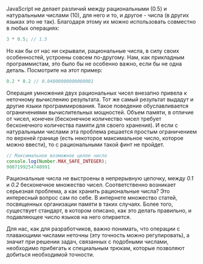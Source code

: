 
JavaScript не делает различий между рациональными (0.5) и натуральными числами (10), для него и то, и другое - числа (в других языках это не так). Благодаря этому их можно использовать совместно в любых операциях:

```javascript
3 * 0.5; // 1.5
```

Но как бы от нас ни скрывали, рациональные числа, в силу своих особенностей, устроены совсем по-другому. Нам, как прикладным программистам, это было бы не особенно важно, если бы не одна деталь. Посмотрите на этот пример:

```javascript
0.2 * 0.2 // 0.04000000000000001
```

Операция умножения двух рациональных чисел внезапно привела к неточному вычислению результата. Тот же самый результат выдадут и другие языки программирования. Такое поведение обуславливается ограничениями вычислительных мощностей. Объем памяти, в отличие от чисел, конечен (бесконечное количество чисел требует бесконечного количества памяти для своего хранения). И если с натуральными числами эта проблема решается простым ограничением по верхней границе (есть некоторое максимальное число, которое можно ввести), то с рациональными такой финт не пройдет.

```javascript
// Максимальное возможное целое число
console.log(Number.MAX_SAFE_INTEGER);
9007199254740991
```

Рациональные числа не выстроены в непрерывную цепочку, между _0.1_ и _0.2_ бесконечное множество чисел. Соответственно возникает серьезная проблема, а как хранить рациональные числа? Это интересный вопрос сам по себе. В интернете множество статей, посвященных организации памяти в таких случаях. Более того, существует стандарт, в котором описано, как это делать правильно, и подавляющее число языков на него опирается.

Для нас, как для разработчиков, важно понимать, что операции с плавающими числами неточны (эту точность можно регулировать), а значит при решении задач, связанных с подобными числами, необходимо прибегать к специальным трюкам, которые позволяют добиться необходимой точности.
